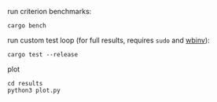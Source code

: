 run criterion benchmarks:

```
cargo bench
```

run custom test loop (for full results, requires `sudo` and [wbinv](https://github.com/batmac/wbinvd)):
```
cargo test --release
```

plot
```
cd results
python3 plot.py
```
